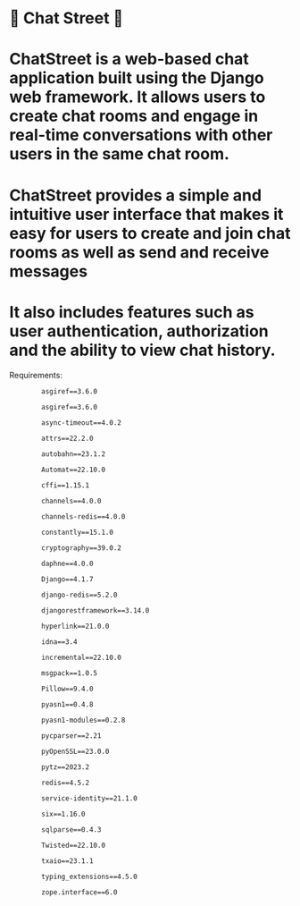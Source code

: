 # 💭 Chat Street 💬

# ChatStreet is a web-based chat application built using the Django web framework. It allows users to create chat rooms and engage in real-time conversations with other users in the same chat room.
# ChatStreet provides a simple and intuitive user interface that makes it easy for users to create and join chat rooms as well as send and receive messages
# It also includes features such as user authentication, authorization and the ability to view chat history.

Requirements: 
            
            asgiref==3.6.0
            
            asgiref==3.6.0
            
            async-timeout==4.0.2
            
            attrs==22.2.0
            
            autobahn==23.1.2
            
            Automat==22.10.0
            
            cffi==1.15.1
            
            channels==4.0.0
            
            channels-redis==4.0.0
            
            constantly==15.1.0
            
            cryptography==39.0.2
            
            daphne==4.0.0
            
            Django==4.1.7
            
            django-redis==5.2.0
            
            djangorestframework==3.14.0
            
            hyperlink==21.0.0
            
            idna==3.4
            
            incremental==22.10.0
            
            msgpack==1.0.5
            
            Pillow==9.4.0
            
            pyasn1==0.4.8
            
            pyasn1-modules==0.2.8
            
            pycparser==2.21
            
            pyOpenSSL==23.0.0
            
            pytz==2023.2
            
            redis==4.5.2
            
            service-identity==21.1.0
            
            six==1.16.0
            
            sqlparse==0.4.3
            
            Twisted==22.10.0
            
            txaio==23.1.1
            
            typing_extensions==4.5.0
            
            zope.interface==6.0
  
